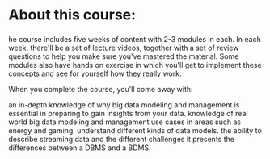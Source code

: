 # About this course:
###
he course includes five weeks of content with 2-3 modules in each. In each week, there'll be a set of lecture videos, together with a set of review questions to help you make sure you've mastered the material. Some modules also have hands on exercise in which you'll get to implement these concepts and see for yourself how they really work.


When you complete the course, you'll come away with:

an in-depth knowledge of why big data modeling and management is essential in preparing to gain insights from your data.
knowledge of real world big data modeling and management use cases in areas such as energy and gaming.
understand different kinds of data models.
the ability to describe streaming data and the different challenges it presents
the differences between a DBMS and a BDMS.
###
